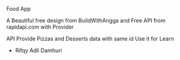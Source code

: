 Food App

A Beautiful free design from BuildWithAngga and Free API from rapidapi.com with Provider

API Provide Pizzas and Desserts data with same id
Use it for Learn

- Rifqy Adli Damhuri
